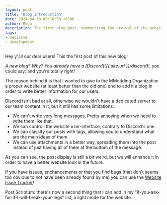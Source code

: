 ```yaml
---
layout: post
title: "Blog Introduction"
date: 2024-04-30 00:16:58 +0100
author: Mega
description: The first blog post, summarizing the arrival of the website rework and the new blog.
tags:
- decisive
- development
---
```


Hey y'all our dear users! This the first post of this new blog!

*A new blog? Why? You already have a [Discord]({{ site.url }}/discord)!*, you could say: and you're totally right!

The reason behind it is that I wanted to give to the MModding Organization a proper website (at least better than the old one) and to add it a blog in order to write better information for our users.

Discord isn't bad at all, otherwise we wouldn't have a dedicated server to our team content in it, but it still has some limitations:
- We can't write very long messages. Pretty annoying when we need to write them like that.
- We can controll the website user-interface, contrary to Discord's one.
- We can classify our posts with tags, allowing you to understand what are the main ideas of them.
- We can use attachments in a better way, spreading them into the post instead of just having all of them at the bottom of the message.

As you can see, the post display is still a bit weird, but we will enhance it in order to have a better website look in the future.

If you have issues, enchancements or that you find bugs (that don't seems too obvious to not have been already found by me) you can use the [Website Issue Tracker](https://github.com/MModding/mmodding.github.io/issues)!

Post Scriptum: there's now a second thing that I can add in my "if-you-ask-for-it-I-will-break-your-legs" list, a light mode for the website.
